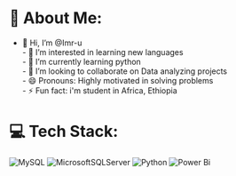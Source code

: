 # 💫 About Me:
- 👋 Hi, I’m @Imr-u<br>- 👀 I’m interested in learning new languages<br>- 🌱 I’m currently learning python<br>- 💞️ I’m looking to collaborate on Data analyzing projects<br>- 😄 Pronouns: Highly motivated in solving problems<br>- ⚡ Fun fact: i'm student in Africa, Ethiopia


# 💻 Tech Stack:
![MySQL](https://img.shields.io/badge/mysql-4479A1.svg?style=for-the-badge&logo=mysql&logoColor=white) ![MicrosoftSQLServer](https://img.shields.io/badge/Microsoft%20SQL%20Server-CC2927?style=for-the-badge&logo=microsoft%20sql%20server&logoColor=white) ![Python](https://img.shields.io/badge/python-3670A0?style=for-the-badge&logo=python&logoColor=ffdd54) ![Power Bi](https://img.shields.io/badge/power_bi-F2C811?style=for-the-badge&logo=powerbi&logoColor=black)


<!-- Proudly created with GPRM ( https://gprm.itsvg.in ) -->
